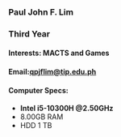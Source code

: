 ### Paul John F. Lim
### Third Year
#### Interests: MACTS and Games
#### Email:[qpjflim@tip.edu.ph](mailto:qpjflim@tip.edu.ph)
#### Computer Specs:  
  * **Intel i5-10300H @2.50GHz**  
  * 8.00GB RAM   
  * HDD 1 TB
